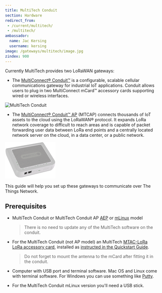 ```yaml
---
title: MultiTech Conduit
section: Hardware
redirect_from:
 - /current/multitech/
 - /multitech/
ambassador:
  name: Jac Kersing
  username: kersing
image: /gateways/multitech/image.jpg
zindex: 900
---
```


Currently MultiTech provides two LoRaWAN gateways:
* The [MultiConnect® Conduit™](http://www.multitech.net/developer/products/multiconnect-conduit-platform/) is a configurable, scalable cellular communications gateway for industrial IoT applications. Conduit allows users to plug in two MultiConnect mCard™ accessory cards supporting wired or wireless interfaces.

![MultiTech Conduit](image.jpg)

* The [MultiConnect® Conduit™ AP](http://www.multitech.net/developer/products/multiconnect-conduit-access-point/) (MTCAP) connects thousands of IoT assets to the cloud using the LoRaWAN® protocol. It expands LoRa network coverage to difficult to reach areas and is capable of packet forwarding user data between LoRa end points and a centrally located network server on the cloud, in a data center, or a public network.

![MultiTech Conduit AP](conduit_ap.png)

This guide will help you set up these gateways to communicate over The Things Network.

## Prerequisites

* MultiTech Conduit or MultiTech Conduit AP [AEP](http://www.multitech.net/developer/software/aep/) or [mLinux](http://www.multitech.net/developer/software/mlinux/) model

  > There is no need to update any of the MultiTech software on the conduit.

* For the MultiTech Conduit (not AP model) an MultiTech [MTAC-LoRa LoRa accessory card](http://www.multitech.net/developer/products/multiconnect-conduit-platform/accessory-cards/mtac-lora/), installed as [instructed in the Quickstart Guide](http://www.multitech.net/developer/wp-content/uploads/2016/12/Accessory-Card-QSG.pdf).

  > Do not forget to mount the antenna to the mCard after fitting it in the conduit.
  
* Computer with USB port and terminal software. Mac OS and Linux come with terminal software. For Windows you can use something like [Putty](http://www.chiark.greenend.org.uk/~sgtatham/putty/download.html).
* For the MultiTech Conduit mLinux version you'll need a USB stick.
